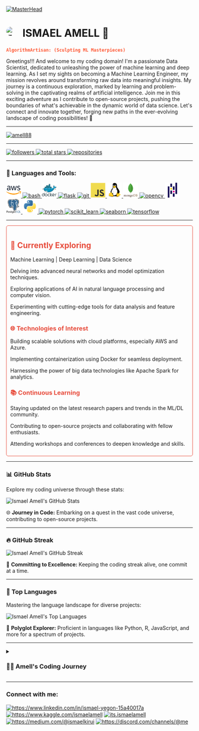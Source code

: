 [![MasterHead](https://firebasestorage.googleapis.com/v0/b/flexi-coding.appspot.com/o/dempgi7-520f8d5f-63d4-4453-8822-dbc149ae27f8.gif?alt=media&token=91c0c7b2-93c3-4029-b011-1a8703c5730d)](https://rishavchanda.io)
# <img src="https://github.com/Amell88/Microsoft-Movies/assets/121213708/adf60dbf-fe5d-4276-8c12-fb18737d4962" alt="Fireworks" style="float: left; margin-right: 20px; width: 24px; height: 24px; border-radius: 50%;" /> ISMAEL AMELL 🧠

**<span style="color: #ff5733;">`AlgorithmArtisan: (Sculpting ML Masterpieces)`</span>**

Greetings!!! And welcome to my coding domain! I'm a passionate Data Scientist, dedicated to unleashing the power of machine learning and deep learning. As I set my sights on becoming a Machine Learning Engineer, my mission revolves around transforming raw data into meaningful insights. My journey is a continuous exploration, marked by learning and problem-solving in the captivating realms of artificial intelligence.
Join me in this exciting adventure as I contribute to open-source projects, pushing the boundaries of what's achievable in the dynamic world of data science. Let's connect and innovate together, forging new paths in the ever-evolving landscape of coding possibilities! 🌟


---
<p align="left"> <a href="https://github.com/ryo-ma/github-profile-trophy"><img src="https://github-profile-trophy.vercel.app/?username=amell88" alt="amell88" /></a> </p>

---

<p align="left">
  <a href="https://github.com/Amell88?tab=followers">
    <img alt="followers" title="Follow me on Github" src="https://custom-icon-badges.demolab.com/github/followers/Amell88?color=236ad3&labelColor=1155ba&style=for-the-badge&logo=person-add&label=Follow&logoColor=white"/>
  </a>
  <a href="https://github.com/Amell88?tab=repositories&sort=stargazers">
    <img alt="total stars" title="Total stars on GitHub" src="https://custom-icon-badges.demolab.com/github/stars/Amell88?color=55960c&style=for-the-badge&labelColor=488207&logo=star"/>
  </a>
  <a href="https://github.com/Amell88?tab=repositories">
    <img alt="repositories" title="My Repositories" src="https://img.shields.io/badge/Repositories-View%20My%20Repos-brightgreen?style=for-the-badge&logoColor=white"/>
  </a>
</p>

---

<h3 align="left"> 🧰 Languages and Tools:</h3>
<p align="left"> <a href="https://aws.amazon.com" target="_blank" rel="noreferrer"> <img src="https://raw.githubusercontent.com/devicons/devicon/master/icons/amazonwebservices/amazonwebservices-original-wordmark.svg" alt="aws" width="40" height="40"/> </a> <a href="https://www.gnu.org/software/bash/" target="_blank" rel="noreferrer"> <img src="https://www.vectorlogo.zone/logos/gnu_bash/gnu_bash-icon.svg" alt="bash" width="40" height="40"/> </a> <a href="https://www.docker.com/" target="_blank" rel="noreferrer"> <img src="https://raw.githubusercontent.com/devicons/devicon/master/icons/docker/docker-original-wordmark.svg" alt="docker" width="40" height="40"/> </a> <a href="https://flask.palletsprojects.com/" target="_blank" rel="noreferrer"> <img src="https://www.vectorlogo.zone/logos/pocoo_flask/pocoo_flask-icon.svg" alt="flask" width="40" height="40"/> </a> <a href="https://git-scm.com/" target="_blank" rel="noreferrer"> <img src="https://www.vectorlogo.zone/logos/git-scm/git-scm-icon.svg" alt="git" width="40" height="40"/> </a> <a href="https://developer.mozilla.org/en-US/docs/Web/JavaScript" target="_blank" rel="noreferrer"> <img src="https://raw.githubusercontent.com/devicons/devicon/master/icons/javascript/javascript-original.svg" alt="javascript" width="40" height="40"/> </a> <a href="https://www.linux.org/" target="_blank" rel="noreferrer"> <img src="https://raw.githubusercontent.com/devicons/devicon/master/icons/linux/linux-original.svg" alt="linux" width="40" height="40"/> </a> <a href="https://www.mongodb.com/" target="_blank" rel="noreferrer"> <img src="https://raw.githubusercontent.com/devicons/devicon/master/icons/mongodb/mongodb-original-wordmark.svg" alt="mongodb" width="40" height="40"/> </a> <a href="https://opencv.org/" target="_blank" rel="noreferrer"> <img src="https://www.vectorlogo.zone/logos/opencv/opencv-icon.svg" alt="opencv" width="40" height="40"/> </a> <a href="https://pandas.pydata.org/" target="_blank" rel="noreferrer"> <img src="https://raw.githubusercontent.com/devicons/devicon/2ae2a900d2f041da66e950e4d48052658d850630/icons/pandas/pandas-original.svg" alt="pandas" width="40" height="40"/> </a> <a href="https://www.postgresql.org" target="_blank" rel="noreferrer"> <img src="https://raw.githubusercontent.com/devicons/devicon/master/icons/postgresql/postgresql-original-wordmark.svg" alt="postgresql" width="40" height="40"/> </a> <a href="https://www.python.org" target="_blank" rel="noreferrer"> <img src="https://raw.githubusercontent.com/devicons/devicon/master/icons/python/python-original.svg" alt="python" width="40" height="40"/> </a> <a href="https://pytorch.org/" target="_blank" rel="noreferrer"> <img src="https://www.vectorlogo.zone/logos/pytorch/pytorch-icon.svg" alt="pytorch" width="40" height="40"/> </a> <a href="https://scikit-learn.org/" target="_blank" rel="noreferrer"> <img src="https://upload.wikimedia.org/wikipedia/commons/0/05/Scikit_learn_logo_small.svg" alt="scikit_learn" width="40" height="40"/> </a> <a href="https://seaborn.pydata.org/" target="_blank" rel="noreferrer"> <img src="https://seaborn.pydata.org/_images/logo-mark-lightbg.svg" alt="seaborn" width="40" height="40"/> </a> <a href="https://www.tensorflow.org" target="_blank" rel="noreferrer"> <img src="https://www.vectorlogo.zone/logos/tensorflow/tensorflow-icon.svg" alt="tensorflow" width="40" height="40"/> </a> </p>


</p>

---

<div style="border: 1px solid #e74c3c; padding: 10px; border-radius: 5px; margin-top: 10px;">
  <h2 style="color: #e74c3c;">🔭 Currently Exploring</h2>
  <p>Machine Learning | Deep Learning | Data Science</p>
  
  <p>Delving into advanced neural networks and model optimization techniques.</p>
  <p>Exploring applications of AI in natural language processing and computer vision.</p>
  <p>Experimenting with cutting-edge tools for data analysis and feature engineering.</p>

  <h3 style="color: #e74c3c;">🌐 Technologies of Interest</h3>
  <p>Building scalable solutions with cloud platforms, especially AWS and Azure.</p>
  <p>Implementing containerization using Docker for seamless deployment.</p>
  <p>Harnessing the power of big data technologies like Apache Spark for analytics.</p>

  <h3 style="color: #e74c3c;">📚 Continuous Learning</h3>
  <p>Staying updated on the latest research papers and trends in the ML/DL community.</p>
  <p>Contributing to open-source projects and collaborating with fellow enthusiasts.</p>
  <p>Attending workshops and conferences to deepen knowledge and skills.</p>
</div>

---


### 📊 GitHub Stats

Explore my coding universe through these stats:

![Ismael Amell's GitHub Stats](https://github-readme-stats.vercel.app/api?username=amell88&theme=vue&show_icons=true&hide_border=false&count_private=true)

🌐 **Journey in Code:** Embarking on a quest in the vast code universe, contributing to open-source projects.

---

### 🔥 GitHub Streak

![Ismael Amell's GitHub Streak](https://github-readme-streak-stats.herokuapp.com/?user=amell88&theme=vue&hide_border=false)

🚀 **Committing to Excellence:** Keeping the coding streak alive, one commit at a time.

---

### 🚀 Top Languages

Mastering the language landscape for diverse projects:

![Ismael Amell's Top Languages](https://github-readme-stats.vercel.app/api/top-langs/?username=amell88&theme=vue&show_icons=true&hide_border=false&layout=compact)

🔧 **Polyglot Explorer:** Proficient in languages like Python, R, JavaScript, and more for a spectrum of projects.


---

<details>
 <summary><h3>👨‍💻 Amell's Coding Journey</h3></summary>

Initiating my professional coding journey, my passion for technology was ignited by the aspiration to unravel complex financial challenges. Originating from a robust background in finance, particularly within the investment sector, I discovered the potent intersection of technology and finance. This realization fueled my inquisitiveness, propelling me to enroll in Moringa School's Data Science Program Bootcamp, spanning from early April 2023 to February 2024.

Throughout my tenure at Moringa School, I immersed myself in a multitude of projects—approximately 30 in total. Notably, I consistently demonstrated excellence, securing the top position in my class on numerous occasions. As the curriculum evolved into the realm of deep learning, I found myself entranced by the nuances of deep learning frameworks. This newfound passion impelled me to explore diverse deep learning projects, encompassing Natural Language Processing (NLP), Time Series analysis utilizing Long Short-Term Memory (LSTM), and Convolutional Neural Networks (CNN).

At present, my endeavors are focused on spearheading projects involving deep CNN, chatbots, and the development of bespoke deep learning models tailored to provide innovative solutions within the financial sector. The convergence of finance and deep learning stands as a central theme in my journey, where my objective is to contribute inventive solutions to challenges within my field.

As I navigate the intricate landscape of this evolving industry, there remains an unwavering commitment to continuous improvement. My trajectory as a Machine Learning Engineer, specializing in investment data and machine learning, unfolds as an exhilarating path brimming with boundless possibilities.
</details>

---

<h3 align="left">Connect with me:</h3>
<p align="left">
<a href="https://linkedin.com/in/https://www.linkedin.com/in/ismael-yegon-15a40017a" target="blank"><img align="center" src="https://raw.githubusercontent.com/rahuldkjain/github-profile-readme-generator/master/src/images/icons/Social/linked-in-alt.svg" alt="https://www.linkedin.com/in/ismael-yegon-15a40017a" height="30" width="40" /></a>
  <a href="https://kaggle.com/https://www.kaggle.com/ismaelamell" target="blank"><img align="center" src="https://raw.githubusercontent.com/rahuldkjain/github-profile-readme-generator/master/src/images/icons/Social/kaggle.svg" alt="https://www.kaggle.com/ismaelamell" height="30" width="40" /></a>
<a href="https://instagram.com/its.ismaelamell" target="blank"><img align="center" src="https://raw.githubusercontent.com/rahuldkjain/github-profile-readme-generator/master/src/images/icons/Social/instagram.svg" alt="its.ismaelamell" height="30" width="40" /></a>
<a href="https://medium.com/https://medium.com/@ismaelkirui" target="blank"><img align="center" src="https://raw.githubusercontent.com/rahuldkjain/github-profile-readme-generator/master/src/images/icons/Social/medium.svg" alt="https://medium.com/@ismaelkirui" height="30" width="40" /></a>
<a href="https://discord.gg/https://discord.com/channels/@me" target="blank"><img align="center" src="https://raw.githubusercontent.com/rahuldkjain/github-profile-readme-generator/master/src/images/icons/Social/discord.svg" alt="https://discord.com/channels/@me" height="30" width="40" /></a>

</p> 
